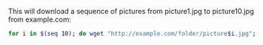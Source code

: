 This will download a sequence of pictures from picture1.jpg to picture10.jpg from example.com:
```bash
for i in $(seq 10); do wget "http://example.com/folder/picture$i.jpg"; done
```